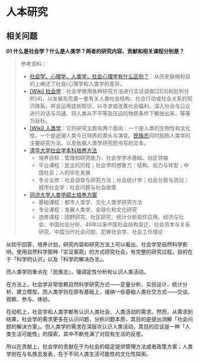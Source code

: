 # 人本研究

## 相关问题

**01 什么是社会学？什么是人类学？两者的研究内容、贡献和相关课程分别是？**

> 参考资料：
>
> - [社会学，心理学，人类学，社会心理学有什么区别？](https://www.zhihu.com/question/314730723/answer/672527801)：从历史脉络和目的上阐述了社会/心理学和人类学的差异。
> - [[Wiki] 社会学](https://zh.wikipedia.org/zh-hans/%E7%A4%BE%E4%BC%9A%E5%AD%A6)：社会学使用各种研究方法进行实证调查[2][3]和批判分析[4]，以发展及完善一套有关人类社会结构、社会行动或社会关系的知识体系，并会运用这些知识，以寻求或改善社会福利、深入社会与公众进行对话与沟通、将人类从不平等及压迫的物质条件下解放出来，等等为目标。
> - [[Wiki] 人类学](https://zh.wikipedia.org/zh-hans/%E4%BA%BA%E7%B1%BB%E5%AD%A6)：它的研究主题有两个面向：一个是人类的生物性和文化性，一个是追溯人类今日特质的源头与演变。[民族志](https://zh.wikipedia.org/wiki/民族誌)同时指称人类学的主要研究方法，以及依据人类学研究而书写的文本。
> - [清华大学社会学本科培养方法](https://www.tsinghua.edu.cn/jxjywj/bksjywj/50-shehuixue.pdf)
>   - 培养目标：管理和研究能力、社会学学术基础、社区领袖
>   - 平台课程：民主的历程；社会学的想象力：结构、权力与转型；中国社会；人的毕生发展
>   - 专业主修：社会调查与研究方法；社会统计学；社会分层与流动；城市社会学；社会问题与社会政策
> - [同济大学人类学硕士培养方案](https://sociology.fudan.edu.cn/ef/0c/c32205a388876/page.htm)
>   - 基础课程：都市人类学、文化人类学研究方法
>   - 专业课程：发展人类学、全球化和文化研究
>   - 选修课程：田野研究、社区研究、统计分析软件应用、经济与社会、中国社会分析、49年以来中国社会结构变迁、社会资本与关系研究、中国当代社会问题、犯罪社会学、社会工作理论

从知乎回答，培养计划，研究内容和研究方法上可以看出，社会学受自然科学影响，使用自然科学那种「实证客观」的方式研究社会，有完整的研究过程。目的在于「科学的认识」以及「科学的解决办法」。

而人类学则重点在「民族志」，强调定性分析和认识人类活动。

在方法上，社会学非常依赖自然科学研究方式——定量分析、实验设计、统计分析、建立模型。而人类学则在原有基础上，接纳一些基础人类社交方式——交谈、观察、参与、体验。

在动机上，社会学和人类学都有认识人类社会、人类活动的需求。然而，从需求到结果，社会学的需求更多在认识问题，分析问题本质，其目的是提出消解「社会问题的解决方案」。但人类学的需求在深层次认识人类活动，其目的应该是一种「人类生活可能性」的探索，其中不断充满了对现有生活的反思。

所以在贡献上，社会学的贡献在于为社会的稳定提供管理方法或者政策方案；人类学则在与名族志发表，在于不同人类生活可能性的文化性探索。

